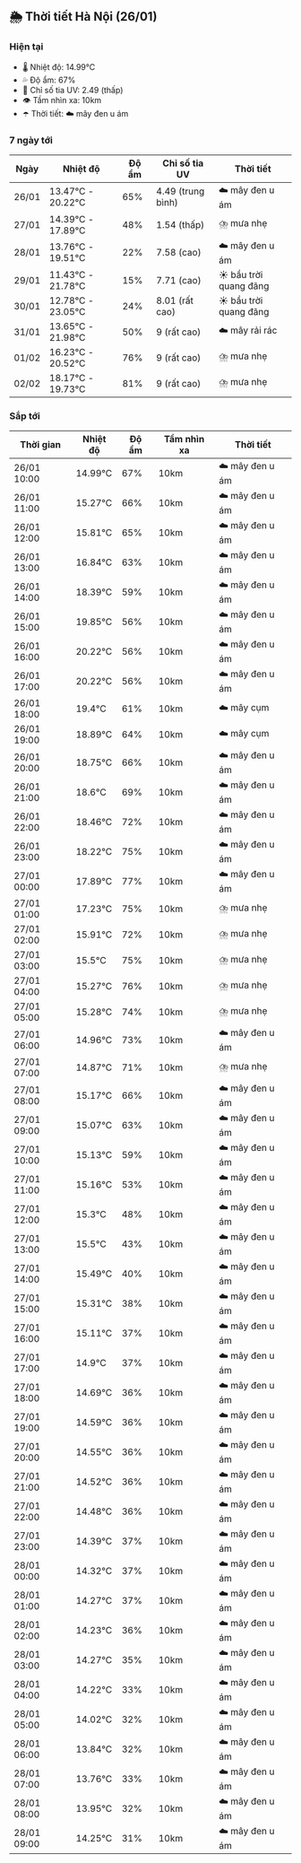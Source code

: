 ## 🌦️ Thời tiết Hà Nội (26/01)

### Hiện tại

- 🌡️ Nhiệt độ: 14.99℃
- 💦 Độ ẩm: 67%
- 🌟 Chỉ số tia UV: 2.49 (thấp)
- 👁️ Tầm nhìn xa: 10km
- ☂️ Thời tiết: ☁️ mây đen u ám

### 7 ngày tới

| Ngày | Nhiệt độ | Độ ẩm | Chỉ số tia UV | Thời tiết |
| --- | --- | --- | --- | --- |
| 26/01 | 13.47℃ - 20.22℃ | 65% | 4.49 (trung bình) | ☁️ mây đen u ám |
| 27/01 | 14.39℃ - 17.89℃ | 48% | 1.54 (thấp) | ⛈️ mưa nhẹ |
| 28/01 | 13.76℃ - 19.51℃ | 22% | 7.58 (cao) | ☁️ mây đen u ám |
| 29/01 | 11.43℃ - 21.78℃ | 15% | 7.71 (cao) | ☀️ bầu trời quang đãng |
| 30/01 | 12.78℃ - 23.05℃ | 24% | 8.01 (rất cao) | ☀️ bầu trời quang đãng |
| 31/01 | 13.65℃ - 21.98℃ | 50% | 9 (rất cao) | ☁️ mây rải rác |
| 01/02 | 16.23℃ - 20.52℃ | 76% | 9 (rất cao) | ⛈️ mưa nhẹ |
| 02/02 | 18.17℃ - 19.73℃ | 81% | 9 (rất cao) | ⛈️ mưa nhẹ |

### Sắp tới

| Thời gian | Nhiệt độ | Độ ẩm | Tầm nhìn xa | Thời tiết |
| --- | --- | --- | --- | --- |
| 26/01 10:00 | 14.99℃ | 67% | 10km | ☁️ mây đen u ám |
| 26/01 11:00 | 15.27℃ | 66% | 10km | ☁️ mây đen u ám |
| 26/01 12:00 | 15.81℃ | 65% | 10km | ☁️ mây đen u ám |
| 26/01 13:00 | 16.84℃ | 63% | 10km | ☁️ mây đen u ám |
| 26/01 14:00 | 18.39℃ | 59% | 10km | ☁️ mây đen u ám |
| 26/01 15:00 | 19.85℃ | 56% | 10km | ☁️ mây đen u ám |
| 26/01 16:00 | 20.22℃ | 56% | 10km | ☁️ mây đen u ám |
| 26/01 17:00 | 20.22℃ | 56% | 10km | ☁️ mây đen u ám |
| 26/01 18:00 | 19.4℃ | 61% | 10km | ☁️ mây cụm |
| 26/01 19:00 | 18.89℃ | 64% | 10km | ☁️ mây cụm |
| 26/01 20:00 | 18.75℃ | 66% | 10km | ☁️ mây đen u ám |
| 26/01 21:00 | 18.6℃ | 69% | 10km | ☁️ mây đen u ám |
| 26/01 22:00 | 18.46℃ | 72% | 10km | ☁️ mây đen u ám |
| 26/01 23:00 | 18.22℃ | 75% | 10km | ☁️ mây đen u ám |
| 27/01 00:00 | 17.89℃ | 77% | 10km | ☁️ mây đen u ám |
| 27/01 01:00 | 17.23℃ | 75% | 10km | ⛈️ mưa nhẹ |
| 27/01 02:00 | 15.91℃ | 72% | 10km | ⛈️ mưa nhẹ |
| 27/01 03:00 | 15.5℃ | 75% | 10km | ⛈️ mưa nhẹ |
| 27/01 04:00 | 15.27℃ | 76% | 10km | ⛈️ mưa nhẹ |
| 27/01 05:00 | 15.28℃ | 74% | 10km | ⛈️ mưa nhẹ |
| 27/01 06:00 | 14.96℃ | 73% | 10km | ☁️ mây đen u ám |
| 27/01 07:00 | 14.87℃ | 71% | 10km | ⛈️ mưa nhẹ |
| 27/01 08:00 | 15.17℃ | 66% | 10km | ☁️ mây đen u ám |
| 27/01 09:00 | 15.07℃ | 63% | 10km | ☁️ mây đen u ám |
| 27/01 10:00 | 15.13℃ | 59% | 10km | ☁️ mây đen u ám |
| 27/01 11:00 | 15.16℃ | 53% | 10km | ☁️ mây đen u ám |
| 27/01 12:00 | 15.3℃ | 48% | 10km | ☁️ mây đen u ám |
| 27/01 13:00 | 15.5℃ | 43% | 10km | ☁️ mây đen u ám |
| 27/01 14:00 | 15.49℃ | 40% | 10km | ☁️ mây đen u ám |
| 27/01 15:00 | 15.31℃ | 38% | 10km | ☁️ mây đen u ám |
| 27/01 16:00 | 15.11℃ | 37% | 10km | ☁️ mây đen u ám |
| 27/01 17:00 | 14.9℃ | 37% | 10km | ☁️ mây đen u ám |
| 27/01 18:00 | 14.69℃ | 36% | 10km | ☁️ mây đen u ám |
| 27/01 19:00 | 14.59℃ | 36% | 10km | ☁️ mây đen u ám |
| 27/01 20:00 | 14.55℃ | 36% | 10km | ☁️ mây đen u ám |
| 27/01 21:00 | 14.52℃ | 36% | 10km | ☁️ mây đen u ám |
| 27/01 22:00 | 14.48℃ | 36% | 10km | ☁️ mây đen u ám |
| 27/01 23:00 | 14.39℃ | 37% | 10km | ☁️ mây đen u ám |
| 28/01 00:00 | 14.32℃ | 37% | 10km | ☁️ mây đen u ám |
| 28/01 01:00 | 14.27℃ | 37% | 10km | ☁️ mây đen u ám |
| 28/01 02:00 | 14.23℃ | 36% | 10km | ☁️ mây đen u ám |
| 28/01 03:00 | 14.27℃ | 35% | 10km | ☁️ mây đen u ám |
| 28/01 04:00 | 14.22℃ | 33% | 10km | ☁️ mây đen u ám |
| 28/01 05:00 | 14.02℃ | 32% | 10km | ☁️ mây đen u ám |
| 28/01 06:00 | 13.84℃ | 32% | 10km | ☁️ mây đen u ám |
| 28/01 07:00 | 13.76℃ | 33% | 10km | ☁️ mây đen u ám |
| 28/01 08:00 | 13.95℃ | 32% | 10km | ☁️ mây đen u ám |
| 28/01 09:00 | 14.25℃ | 31% | 10km | ☁️ mây đen u ám |
